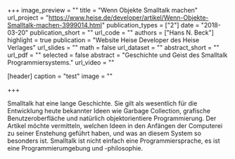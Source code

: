 +++
image_preview = ""
title = "Wenn Objekte Smalltalk machen"
url_project = "https://www.heise.de/developer/artikel/Wenn-Objekte-Smalltalk-machen-3999014.html"
publication_types = ["2"]
date = "2018-03-20"
publication_short = ""
url_code = ""
authors = ["Hans N. Beck"]
highlight = true
publication = "Website Heise Developer des Heise Verlages"
url_slides = ""
math = false
url_dataset = ""
abstract_short = ""
url_pdf = ""
selected = false
abstract = "Geschichte und Geist des Smalltalk Programmiersystems."
url_video = ""

[header]
  caption = "test"
  image = ""

+++

Smalltalk hat eine lange Geschichte. Sie gilt als wesentlich für die Entwicklung heute bekannter Ideen wie Garbage Collection, grafische Benutzeroberfläche und natürlich objektorientiere Programmierung. Der Artikel möchte vermitteln, welchen Ideen in den Anfängen der Computerei zu seiner Enstehung geführt haben, und was an diesem System so besonders ist. Smalltalk ist nicht einfach eine Programmiersprache, es ist eine Programmierumgebung und -philosophie.
